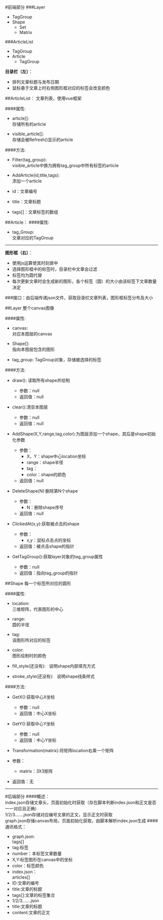 #前端部分
###Layer
+ TagGroup
+ Shape  
  + Set
  + Matrix

###ArticleList
+ TagGroup
+ Article  
  + TagGroup

**目录栏（左）**：
+ 排列文章标题与发布日期
+ 鼠标悬于文章上时右侧图形框对应的标签会改变颜色  

##ArticleList：
文章列表，使用vue框架

####属性: 
+ article[]:  
存储所有的article  

+ visible_article[]:  
存储会被Refresh()显示的article

####方法:
+ Filter(tag_group):  
visible_article中换为拥有tag_group中所有标签的article  

+ AddArticle(id,title,tags):  
添加一个article

 + id：文章编号  
 + title：文章标题  
 + tags[]：文章标签的数组  

##Article：
####属性: 
+ tag_Group:  
文章对应的TagGroup   

---

**图形框（右）**：
+ 使用js运算使其时刻居中
+ 选择图形框中的标签时，目录栏中文章会过滤  
+ 标签均为圆代替  
+ 每次更新文章时会生成新的图形，各个标签（圆）的大小由该标签下文章数量决定  

###接口：由后端传递json文件，获取目录栏文章列表，图形框标签分布及大小  

##Layer
整个canvas图像  

####属性: 
+ canvas:  
对应本图层的canvas 
 
+ Shape[]:  
指向本图层包含的图形  

+ tag_group:
TagGroup对象，存储被选择的标签

####方法:
+ draw():  读取所有shape并绘制
  + 参数：null
  + 返回值：null

+ clear():清空本图层
  + 参数：null
  + 返回值：null 


+ AddShape(X,Y,range,tag,color):为图层添加一个shape，其后是shape初始化参数 
  + 参数：
    + X，Y：shape中心location坐标
    + range：shape半径
    + tag：
    + color：shape的颜色  
  + 返回值：null  


+ DeleteShape(N):删除第N个shape  
  + 参数：
    + N：删除shape序号
  + 返回值：null  


+ ClickedAt(x,y):获取被点击的shape
  + 参数：
    + x,y：鼠标点击点的坐标
  + 返回值：被点击shape的指针  


+ GetTagGroup():获取layer对象的tag_group属性
  + 参数：null
  + 返回值：指向tag_group的指针

##Shape
每一个标签所对应的圆形  

####属性:
+ location:  
三维矩阵，代表图形的中心  

+ range:  
圆的半径  

+ tag:  
该图形所对应的标签  

+ color:  
图形绘制时的颜色

+ fill_style(还没有):  
说明shape内部填充方式  

+ stroke_style(还没有):  
说明shape线条样式  

####方法:
+ GetX():获取中心X坐标 
  + 参数：null
  + 返回值：中心X坐标


+ GetY():获取中心Y坐标 
  + 参数：null
  + 返回值：中心Y坐标


+ Transformation(matrix):将矩阵location右乘一个矩阵
 + 参数：
   + matrix：3X3矩阵
 + 返回值：无

---

#后端部分
####概述：  
index.json存储文章头，页面初始化时获取（存在脚本判断index.json和正文是否一一对应且正确）  
1/2/3…….json存储对应编号文章的正文，显示正文时获取  
graph.json存储canvas布局，页面初始化获取，由脚本解析index.json生成
####通讯格式：
+ graph.json:   
tags[]
 + tag:标签  
 + number：本标签文章数量
 + X,Y:标签图形在canvas中的坐标
 + color：标签颜色
+ index.json：  
articles[]
 + ID:文章的编号
 + title:文章的标题
 + tags[]:文章的标签集合
+ 1/2/3…….json
 + title:文章的标题
 + content:文章的正文  
